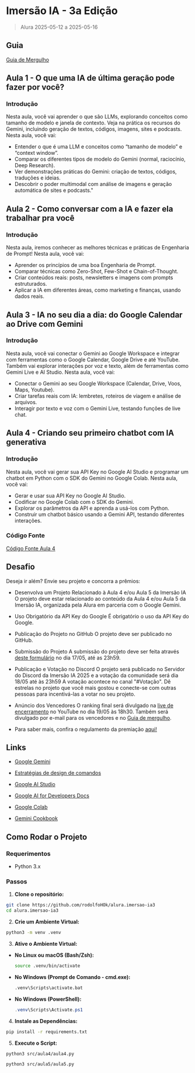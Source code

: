 # Imersão IA - 3a Edição

> Alura 2025-05-12 a 2025-05-16

## Guia

[Guia de Mergulho](https://grupoalura.notion.site/Imers-o-IA-Guia-de-Mergulho-1d2379bdd09b803982a5ee1abd89e0cb)

## Aula 1 - O que uma IA de última geração pode fazer por você?

### Introdução

Nesta aula, você vai aprender o que são LLMs, explorando conceitos como tamanho de modelo e janela de contexto. Veja na prática os recursos do Gemini, incluindo geração de textos, códigos, imagens, sites e podcasts.
Nesta aula, você vai:

- Entender o que é uma LLM e conceitos como “tamanho de modelo” e “context window”.
- Comparar os diferentes tipos de modelo do Gemini (normal, raciocínio, Deep Research).
- Ver demonstrações práticas do Gemini: criação de textos, códigos, traduções e ideias.
- Descobrir o poder multimodal com análise de imagens e geração automática de sites e podcasts."

## Aula 2 - Como conversar com a IA e fazer ela trabalhar pra você

### Introdução

Nesta aula, iremos conhecer as melhores técnicas e práticas de Engenharia de Prompt!
Nesta aula, você vai:

- Aprender os princípios de uma boa Engenharia de Prompt.
- Comparar técnicas como Zero-Shot, Few-Shot e Chain-of-Thought.
- Criar conteúdos reais: posts, newsletters e imagens com prompts estruturados.
- Aplicar a IA em diferentes áreas, como marketing e finanças, usando dados reais.

## Aula 3 - IA no seu dia a dia: do Google Calendar ao Drive com Gemini

### Introdução

Nesta aula, você vai conectar o Gemini ao Google Workspace e integrar com ferramentas como o Google Calendar, Google Drive e até YouTube. Também vai explorar interações por voz e texto, além de ferramentas como Gemini Live e AI Studio.
Nesta aula, você vai:

- Conectar o Gemini ao seu Google Workspace (Calendar, Drive, Voos, Maps, Youtube).
- Criar tarefas reais com IA: lembretes, roteiros de viagem e análise de arquivos.
- Interagir por texto e voz com o Gemini Live, testando funções de live chat.

## Aula 4 - Criando seu primeiro chatbot com IA generativa

### Introdução

Nesta aula, você vai gerar sua API Key no Google AI Studio e programar um chatbot em Python com o SDK do Gemini no Google Colab.
Nesta aula, você vai:

- Gerar e usar sua API Key no Google AI Studio.
- Codificar no Google Colab com o SDK do Gemini.
- Explorar os parâmetros da API e aprenda a usá-los com Python.
- Construir um chatbot básico usando a Gemini API, testando diferentes interações.

### Código Fonte

[Código Fonte Aula 4](/src/aula4/aula4.py)

## Desafio

Deseja ir além? Envie seu projeto e concorra a prêmios:

- Desenvolva um Projeto Relacionado à Aula 4 e/ou Aula 5 da Imersão IA
  O projeto deve estar relacionado ao conteúdo da Aula 4 e/ou Aula 5 da Imersão IA, organizada pela Alura em parceria com o Google Gemini.

- Uso Obrigatório da API Key do Google
  É obrigatório o uso da API Key do Google.

- Publicação do Projeto no GitHub
  O projeto deve ser publicado no GitHub.

- Submissão do Projeto
  A submissão do projeto deve ser feita através [deste formulário](https://forms.gle/47Wdd92uoAKhGZj9A) no dia 17/05, até as 23h59.

- Publicação e Votação no Discord
  O projeto será publicado no Servidor do Discord da Imersão IA 2025 e a votação da comunidade será dia 18/05 até às 23h59
  A votação acontece no canal "#Votação". Dê estrelas no projeto que você mais gostou e conecte-se com outras pessoas para incentivá-las a votar no seu projeto.

- Anúncio dos Vencedores
  O ranking final será divulgado na [live de encerramento](https://www.youtube.com/watch?v=fjL7TnjlJMQ) no YouTube no dia 19/05 às 18h30. Também será divulgado por e-mail para os vencedores e no [Guia de mergulho](https://www.notion.so/grupoalura/Imers-o-IA-Guia-de-Mergulho-1d2379bdd09b803982a5ee1abd89e0cb?pvs=4#97d51e2c6df04a1e9b72ac90a701da30).

- Para saber mais, confira o regulamento da premiação [aqui!](https://fiapcom.sharepoint.com/:w:/s/Alura/EZ0pNPvzNH5ImD1cgW_Ty8QBvvbOWr5H2APC37tYKqpb5w?e=XIRmg4)

## Links

- [Google Gemini](https://goo.gle/alura-gemini)

- [Estratégias de design de comandos](https://ai.google.dev/gemini-api/docs/prompting-strategies?hl=pt-br)

- [Google AI Studio](https://goo.gle/alura-ais)

- [Google AI for Developers Docs](http://goo.gle/alura-geminidocs)

- [Google Colab](https://goo.gle/alura-colab)

- [Gemini Cookbook](https://github.com/google-gemini/cookbook)

## Como Rodar o Projeto

### Requerimentos

- Python 3.x

### Passos

1.  **Clone o repositório:**

```bash
git clone https://github.com/rodolfoHOk/alura.imersao-ia3
cd alura.imersao-ia3
```

2.  **Crie um Ambiente Virtual:**

```bash
python3 -m venv .venv
```

3.  **Ative o Ambiente Virtual:**

- **No Linux ou macOS (Bash/Zsh):**

  ```bash
  source .venv/bin/activate
  ```

- **No Windows (Prompt de Comando - cmd.exe):**

  ```cmd
  .venv\Scripts\activate.bat
  ```

- **No Windows (PowerShell):**

  ```powershell
  .venv\Scripts\Activate.ps1
  ```

4.  **Instale as Dependências:**

```bash
pip install -r requirements.txt
```

5.  **Execute o Script:**

```bash
python3 src/aula4/aula4.py
```

```bash
python3 src/aula5/aula5.py
```
